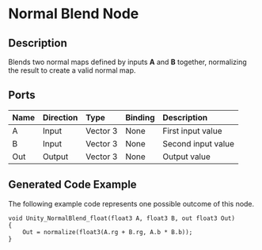 # Normal Blend Node

## Description

Blends two normal maps defined by inputs **A** and **B** together, normalizing the result to create a valid normal map.

## Ports

| Name        | Direction           | Type  | Binding | Description |
|:------------ |:-------------|:-----|:---|:---|
| A      | Input | Vector 3 | None | First input value |
| B      | Input | Vector 3 | None | Second input value |
| Out | Output      |    Vector 3 | None | Output value |

## Generated Code Example

The following example code represents one possible outcome of this node.

```
void Unity_NormalBlend_float(float3 A, float3 B, out float3 Out)
{
    Out = normalize(float3(A.rg + B.rg, A.b * B.b));
}
```